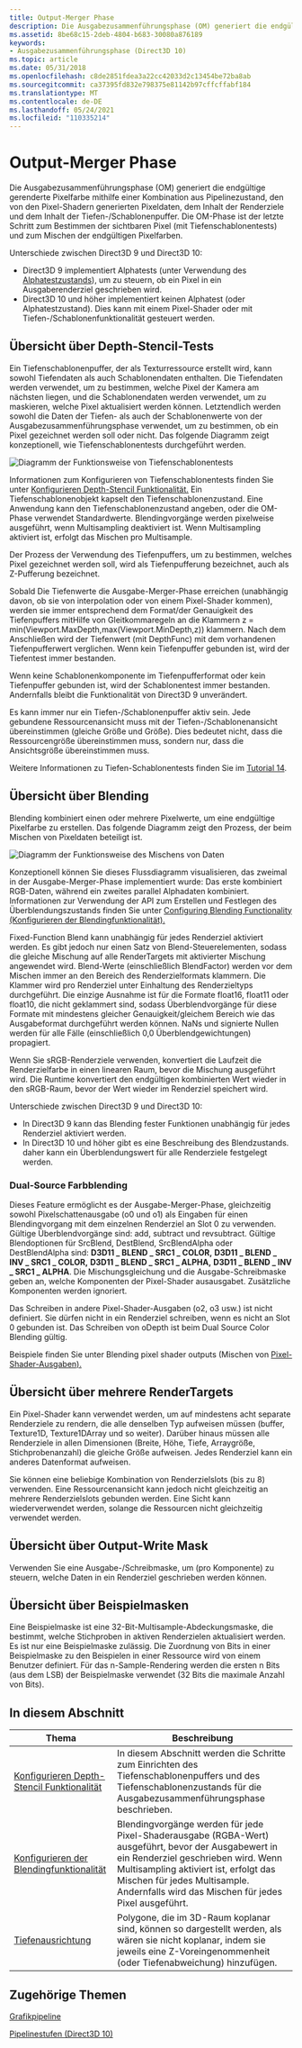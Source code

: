 ```yaml
---
title: Output-Merger Phase
description: Die Ausgabezusammenführungsphase (OM) generiert die endgültige gerenderte Pixelfarbe mithilfe einer Kombination aus Pipelinezustand, den von den Pixel-Shadern generierten Pixeldaten, dem Inhalt der Renderziele und dem Inhalt der Tiefen-/Schablonenpuffer.
ms.assetid: 8be68c15-2deb-4804-b683-30080a876189
keywords:
- Ausgabezusammenführungsphase (Direct3D 10)
ms.topic: article
ms.date: 05/31/2018
ms.openlocfilehash: c8de2851fdea3a22cc42033d2c13454be72ba8ab
ms.sourcegitcommit: ca37395fd832e798375e81142b97cffcffabf184
ms.translationtype: MT
ms.contentlocale: de-DE
ms.lasthandoff: 05/24/2021
ms.locfileid: "110335214"
---
```

# <a name="output-merger-stage"></a>Output-Merger Phase

Die Ausgabezusammenführungsphase (OM) generiert die endgültige gerenderte Pixelfarbe mithilfe einer Kombination aus Pipelinezustand, den von den Pixel-Shadern generierten Pixeldaten, dem Inhalt der Renderziele und dem Inhalt der Tiefen-/Schablonenpuffer. Die OM-Phase ist der letzte Schritt zum Bestimmen der sichtbaren Pixel (mit Tiefenschablonentests) und zum Mischen der endgültigen Pixelfarben.



Unterschiede zwischen Direct3D 9 und Direct3D 10:

- Direct3D 9 implementiert Alphatests (unter Verwendung des [Alphatestzustands](/windows/desktop/direct3d9/alpha-testing-state)), um zu steuern, ob ein Pixel in ein Ausgaberenderziel geschrieben wird.
- Direct3D 10 und höher implementiert keinen Alphatest (oder Alphatestzustand). Dies kann mit einem Pixel-Shader oder mit Tiefen-/Schablonenfunktionalität gesteuert werden.



 

## <a name="depth-stencil-testing-overview"></a>Übersicht über Depth-Stencil-Tests

Ein Tiefenschablonenpuffer, der als Texturressource erstellt wird, kann sowohl Tiefendaten als auch Schablonendaten enthalten. Die Tiefendaten werden verwendet, um zu bestimmen, welche Pixel der Kamera am nächsten liegen, und die Schablonendaten werden verwendet, um zu maskieren, welche Pixel aktualisiert werden können. Letztendlich werden sowohl die Daten der Tiefen- als auch der Schablonenwerte von der Ausgabezusammenführungsphase verwendet, um zu bestimmen, ob ein Pixel gezeichnet werden soll oder nicht. Das folgende Diagramm zeigt konzeptionell, wie Tiefenschablonentests durchgeführt werden.

![Diagramm der Funktionsweise von Tiefenschablonentests](images/d3d10-depth-stencil-test.png)

Informationen zum Konfigurieren von Tiefenschablonentests finden Sie unter [Konfigurieren Depth-Stencil Funktionalität.](d3d10-graphics-programming-guide-depth-stencil.md) Ein Tiefenschablonenobjekt kapselt den Tiefenschablonenzustand. Eine Anwendung kann den Tiefenschablonenzustand angeben, oder die OM-Phase verwendet Standardwerte. Blendingvorgänge werden pixelweise ausgeführt, wenn Multisampling deaktiviert ist. Wenn Multisampling aktiviert ist, erfolgt das Mischen pro Multisample.

Der Prozess der Verwendung des Tiefenpuffers, um zu bestimmen, welches Pixel gezeichnet werden soll, wird als Tiefenpufferung bezeichnet, auch als Z-Pufferung bezeichnet.

Sobald Die Tiefenwerte die Ausgabe-Merger-Phase erreichen (unabhängig davon, ob sie von interpolation oder von einem Pixel-Shader kommen), werden sie immer entsprechend dem Format/der Genauigkeit des Tiefenpuffers mitHilfe von Gleitkommaregeln an die Klammern z = min(Viewport.MaxDepth,max(Viewport.MinDepth,z)) klammern. Nach dem Anschließen wird der Tiefenwert (mit DepthFunc) mit dem vorhandenen Tiefenpufferwert verglichen. Wenn kein Tiefenpuffer gebunden ist, wird der Tiefentest immer bestanden.

Wenn keine Schablonenkomponente im Tiefenpufferformat oder kein Tiefenpuffer gebunden ist, wird der Schablonentest immer bestanden. Andernfalls bleibt die Funktionalität von Direct3D 9 unverändert.

Es kann immer nur ein Tiefen-/Schablonenpuffer aktiv sein. Jede gebundene Ressourcenansicht muss mit der Tiefen-/Schablonenansicht übereinstimmen (gleiche Größe und Größe). Dies bedeutet nicht, dass die Ressourcengröße übereinstimmen muss, sondern nur, dass die Ansichtsgröße übereinstimmen muss.

Weitere Informationen zu Tiefen-Schablonentests finden Sie im [Tutorial 14](https://msdn.microsoft.com/library/Ee416550(v=VS.85).aspx).

## <a name="blending-overview"></a>Übersicht über Blending

Blending kombiniert einen oder mehrere Pixelwerte, um eine endgültige Pixelfarbe zu erstellen. Das folgende Diagramm zeigt den Prozess, der beim Mischen von Pixeldaten beteiligt ist.

![Diagramm der Funktionsweise des Mischens von Daten](images/d3d10-blend-state.png)

Konzeptionell können Sie dieses Flussdiagramm visualisieren, das zweimal in der Ausgabe-Merger-Phase implementiert wurde: Das erste kombiniert RGB-Daten, während ein zweites parallel Alphadaten kombiniert. Informationen zur Verwendung der API zum Erstellen und Festlegen des Überblendungszustands finden Sie unter [Configuring Blending Functionality (Konfigurieren der Blendingfunktionalität).](d3d10-graphics-programming-guide-blend-state.md)

Fixed-Function Blend kann unabhängig für jedes Renderziel aktiviert werden. Es gibt jedoch nur einen Satz von Blend-Steuerelementen, sodass die gleiche Mischung auf alle RenderTargets mit aktivierter Mischung angewendet wird. Blend-Werte (einschließlich BlendFactor) werden vor dem Mischen immer an den Bereich des Renderzielformats klammern. Die Klammer wird pro Renderziel unter Einhaltung des Renderzieltyps durchgeführt. Die einzige Ausnahme ist für die Formate float16, float11 oder float10, die nicht geklammert sind, sodass Überblendvorgänge für diese Formate mit mindestens gleicher Genauigkeit/gleichem Bereich wie das Ausgabeformat durchgeführt werden können. NaNs und signierte Nullen werden für alle Fälle (einschließlich 0,0 Überblendgewichtungen) propagiert.

Wenn Sie sRGB-Renderziele verwenden, konvertiert die Laufzeit die Renderzielfarbe in einen linearen Raum, bevor die Mischung ausgeführt wird. Die Runtime konvertiert den endgültigen kombinierten Wert wieder in den sRGB-Raum, bevor der Wert wieder im Renderziel speichert wird.

Unterschiede zwischen Direct3D 9 und Direct3D 10:

- In Direct3D 9 kann das Blending fester Funktionen unabhängig für jedes Renderziel aktiviert werden.
- In Direct3D 10 und höher gibt es eine Beschreibung des Blendzustands. daher kann ein Überblendungswert für alle Renderziele festgelegt werden.



 

### <a name="dual-source-color-blending"></a>Dual-Source Farbblending

Dieses Feature ermöglicht es der Ausgabe-Merger-Phase, gleichzeitig sowohl Pixelschattenausgabe (o0 und o1) als Eingaben für einen Blendingvorgang mit dem einzelnen Renderziel an Slot 0 zu verwenden. Gültige Überblendvorgänge sind: add, subtract und revsubtract. Gültige Blendoptionen für SrcBlend, DestBlend, SrcBlendAlpha oder DestBlendAlpha sind: **D3D11 \_ BLEND \_ SRC1 \_ COLOR,** **D3D11 \_ BLEND \_ INV \_ SRC1 \_ COLOR,** **D3D11 \_ BLEND \_ SRC1 \_ ALPHA,** **D3D11 \_ BLEND \_ INV \_ SRC1 \_ ALPHA**. Die Mischungsgleichung und die Ausgabe-Schreibmaske geben an, welche Komponenten der Pixel-Shader ausausgabet. Zusätzliche Komponenten werden ignoriert.

Das Schreiben in andere Pixel-Shader-Ausgaben (o2, o3 usw.) ist nicht definiert. Sie dürfen nicht in ein Renderziel schreiben, wenn es nicht an Slot 0 gebunden ist. Das Schreiben von oDepth ist beim Dual Source Color Blending gültig.

Beispiele finden Sie unter Blending pixel shader outputs (Mischen von [Pixel-Shader-Ausgaben).](d3d10-graphics-programming-guide-blend-state.md)

## <a name="multiple-rendertargets-overview"></a>Übersicht über mehrere RenderTargets

Ein Pixel-Shader kann verwendet werden, um auf mindestens acht separate Renderziele zu rendern, die alle denselben Typ aufweisen müssen (buffer, Texture1D, Texture1DArray und so weiter). Darüber hinaus müssen alle Renderziele in allen Dimensionen (Breite, Höhe, Tiefe, Arraygröße, Stichprobenanzahl) die gleiche Größe aufweisen. Jedes Renderziel kann ein anderes Datenformat aufweisen.

Sie können eine beliebige Kombination von Renderzielslots (bis zu 8) verwenden. Eine Ressourcenansicht kann jedoch nicht gleichzeitig an mehrere Renderzielslots gebunden werden. Eine Sicht kann wiederverwendet werden, solange die Ressourcen nicht gleichzeitig verwendet werden.

## <a name="output-write-mask-overview"></a>Übersicht über Output-Write Mask

Verwenden Sie eine Ausgabe-/Schreibmaske, um (pro Komponente) zu steuern, welche Daten in ein Renderziel geschrieben werden können.

## <a name="sample-mask-overview"></a>Übersicht über Beispielmasken

Eine Beispielmaske ist eine 32-Bit-Multisample-Abdeckungsmaske, die bestimmt, welche Stichproben in aktiven Renderzielen aktualisiert werden. Es ist nur eine Beispielmaske zulässig. Die Zuordnung von Bits in einer Beispielmaske zu den Beispielen in einer Ressource wird von einem Benutzer definiert. Für das n-Sample-Rendering werden die ersten n Bits (aus dem LSB) der Beispielmaske verwendet (32 Bits die maximale Anzahl von Bits).


## <a name="in-this-section"></a>In diesem Abschnitt



| Thema                                                                                                    | Beschreibung                                                                                                                                                                                                                                                      |
|----------------------------------------------------------------------------------------------------------|------------------------------------------------------------------------------------------------------------------------------------------------------------------------------------------------------------------------------------------------------------------|
| [Konfigurieren Depth-Stencil Funktionalität](d3d10-graphics-programming-guide-depth-stencil.md)<br/> | In diesem Abschnitt werden die Schritte zum Einrichten des Tiefenschablonenpuffers und des Tiefenschablonenzustands für die Ausgabezusammenführungsphase beschrieben.<br/>                                                                                                                           |
| [Konfigurieren der Blendingfunktionalität](d3d10-graphics-programming-guide-blend-state.md)<br/>        | Blendingvorgänge werden für jede Pixel-Shaderausgabe (RGBA-Wert) ausgeführt, bevor der Ausgabewert in ein Renderziel geschrieben wird. Wenn Multisampling aktiviert ist, erfolgt das Mischen für jedes Multisample. Andernfalls wird das Mischen für jedes Pixel ausgeführt.<br/> |
| [Tiefenausrichtung](d3d10-graphics-programming-guide-output-merger-stage-depth-bias.md)<br/>             | Polygone, die im 3D-Raum koplanar sind, können so dargestellt werden, als wären sie nicht koplanar, indem sie jeweils eine Z-Voreingenommenheit (oder Tiefenabweichung) hinzufügen.<br/>                                                                                                              |



 

## <a name="related-topics"></a>Zugehörige Themen

<dl> <dt>

[Grafikpipeline](overviews-direct3d-11-graphics-pipeline.md)
</dt> <dt>

[Pipelinestufen (Direct3D 10)](/windows/desktop/direct3d10/d3d10-graphics-programming-guide-pipeline-stages)
</dt> </dl>

 

